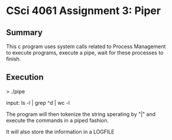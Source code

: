 CSci 4061 Assignment 3: Piper
===============================================================
Summary
---------------------------------------------------------------
This c program uses system calls related to Process Management  
to execute programs, execute a pipe, wait for these processes to  
finish.

Execution
---------------------------------------------------------------
\> ./pipe

input: ls -l | grep ^d | wc -l

The program will then tokenize the string sperating by "|" and  
execute the commands in a piped fashion.

It will also store the information in a LOGFILE

